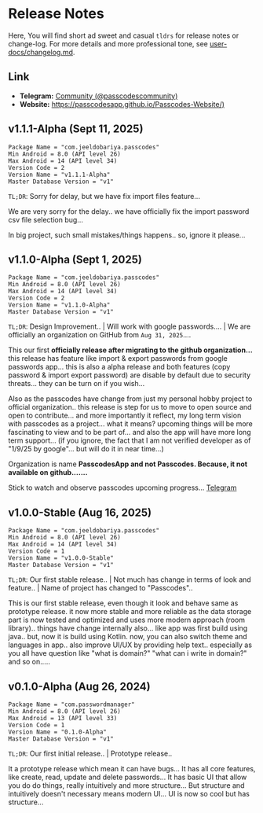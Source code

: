 # Release Notes

Here, You will find short ad sweet and casual `tldrs` for release notes or change-log.
For more details and more professional tone, see [user-docs/changelog.md](user-docs/changelog.md).


## Link

- **Telegram:** [Community (@passcodescommunity)](https://t.me/passcodescommunity)
- **Website:** [https://passcodesapp.github.io/Passcodes-Website/)](https://passcodesapp.github.io/Passcodes-Website/)


## v1.1.1-Alpha (Sept 11, 2025)

```
Package Name = "com.jeeldobariya.passcodes"
Min Android = 8.0 (API level 26)
Max Android = 14 (API level 34)
Version Code = 2
Version Name = "v1.1.1-Alpha"
Master Database Version = "v1"
```

`TL;DR`: Sorry for delay, but we have fix import files feature...

We are very sorry for the delay.. we have officially fix the import password csv file selection bug...

In big project, such small mistakes/things happens.. so, ignore it please...


## v1.1.0-Alpha (Sept 1, 2025)

```
Package Name = "com.jeeldobariya.passcodes"
Min Android = 8.0 (API level 26)
Max Android = 14 (API level 34)
Version Code = 2
Version Name = "v1.1.0-Alpha"
Master Database Version = "v1"
```


`TL;DR`: Design Improvement.. | Will work with google passwords.... | We are officially an organization on GitHub from `Aug 31, 2025`.... 

This our first **officially release after migrating to the github organization...** this release has feature like import & export passwords from google passwords app... this is also a alpha release and both features (copy password & import export password) are disable by default due to security threats... they can be turn on if you wish...

Also as the passcodes have change from just my personal hobby project to official organization.. this release is step for us to move to open source and open to contribute... and more importantly it reflect, my long term vision with passcodes as a project... what it means? upcoming things will be more fascinating to view and to be part of... and also the app will have more long term support... (if you ignore, the fact that I am not verified developer as of "1/9/25 by google"... but will do it in near time...)

Organization is name **PasscodesApp and not Passcodes. Because, it not available on github.......**

Stick to watch and observe passcodes upcoming progress... [Telegram](https://t.me/passcodescommunity)


## v1.0.0-Stable (Aug 16, 2025)

```
Package Name = "com.jeeldobariya.passcodes"
Min Android = 8.0 (API level 26)
Max Android = 14 (API level 34)
Version Code = 1
Version Name = "v1.0.0-Stable"
Master Database Version = "v1"
```


`TL;DR`: Our first stable release.. | Not much has change in terms of look and feature.. | Name of project has changed to "Passcodes"..

This is our first stable release, even though it look and behave same as prototype release.
it now more stable and more reliable as the data storage part is now tested and optimized and uses more modern approach (room library)..
things have change internally also... like app was first build using java.. but, now it is build using Kotlin.
now, you can also switch theme and languages in app..
also improve UI/UX by providing help text.. especially as you all have question like "what is domain?" "what can i write in domain?" and so on.....


## v0.1.0-Alpha (Aug 26, 2024)

```
Package Name = "com.passwordmanager"
Min Android = 8.0 (API level 26)
Max Android = 13 (API level 33)
Version Code = 1
Version Name = "0.1.0-Alpha"
Master Database Version = "v1"
```


`TL;DR`: Our first initial release.. | Prototype release..

It a prototype release which mean it can have bugs...
It has all core features, like create, read, update and delete passwords...
It has basic UI that allow you do do things, really intuitively and more structure...
But structure and intuitively doesn't necessary means modern UI... UI is now so cool but has structure...
